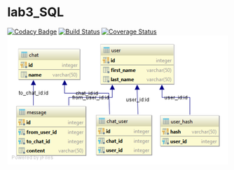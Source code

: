 # lab3_SQL

[![Codacy Badge](https://api.codacy.com/project/badge/Grade/9c6144da20d44fd28bd84e0b204680d5)](https://www.codacy.com/app/VladHmara/Lab3_SQL?utm_source=github.com&amp;utm_medium=referral&amp;utm_content=VladHmara/Lab3_SQL&amp;utm_campaign=Badge_Grade)
[![Build Status](https://travis-ci.org/VladHmara/Lab3_SQL.svg?branch=master)](https://travis-ci.org/VladHmara/Lab3_SQL)
[![Coverage Status](https://coveralls.io/repos/github/VladHmara/Lab3_SQL/badge.svg)](https://coveralls.io/github/VladHmara/Lab3_SQL)
![alt text](https://github.com/VladHmara/Lab3_SQL/blob/master/DiagramDB.png)

